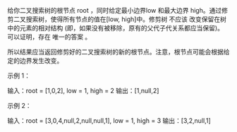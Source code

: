 给你二叉搜索树的根节点 root ，同时给定最小边界low 和最大边界 high。通过修剪二叉搜索树，使得所有节点的值在[low, high]中。修剪树 不应该 改变保留在树中的元素的相对结构 (即，如果没有被移除，原有的父代子代关系都应当保留)。 可以证明，存在 唯一的答案 。

所以结果应当返回修剪好的二叉搜索树的新的根节点。注意，根节点可能会根据给定的边界发生改变。

 

示例 1：

输入：root = [1,0,2], low = 1, high = 2
输出：[1,null,2]




示例 2：

输入：root = [3,0,4,null,2,null,null,1], low = 1, high = 3
输出：[3,2,null,1]